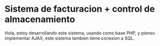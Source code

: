 # Sistema de facturacion + control de almacenamiento
Hola, estoy desarrollando este sistema, usando como base PHP, y pienso implementar AJAX, este sistema tambien tiene conexion a SQL.

